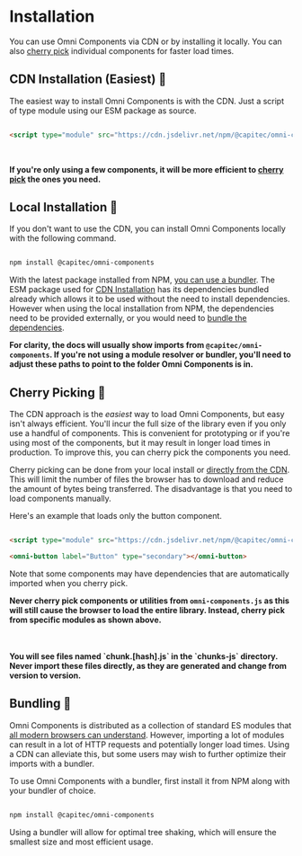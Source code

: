 # Installation

You can use Omni Components via CDN or by installing it locally. You can also [cherry pick](#cherry-picking-) individual components for faster load times.


## CDN Installation (Easiest) 📡

The easiest way to install Omni Components is with the CDN. Just a script of type module using our ESM package as source.


```html

<script type="module" src="https://cdn.jsdelivr.net/npm/@capitec/omni-components@esm/dist/omni-components.js" ></script>
```


<br/>
<strong> 

If you're only using a few components, it will be more efficient to [cherry pick](#cherry-picking-) the ones you need. </strong>

## Local Installation 💾

If you don't want to use the CDN, you can install Omni Components locally with the following command.


```bash

npm install @capitec/omni-components
```


With the latest package installed from NPM, [you can use a bundler](#bundling-). 
The ESM package used for [CDN Installation](#cdn-installation-(easiest)) has its dependencies bundled already which allows it to be used without the need to install dependencies.
However when using the local installation from NPM, the dependencies need to be provided externally, or you would need to [bundle the dependencies](#bundling-).

<strong> For clarity, the docs will usually show imports from `@capitec/omni-components`. If you're not using a module resolver or bundler, you'll need to adjust these paths to point to the folder Omni Components is in. </strong>


## Cherry Picking 🍒

The CDN approach is the _easiest_ way to load Omni Components, but easy isn't always efficient. You'll incur the full size of the library even if you only use a handful of components. This is convenient for prototyping or if you're using most of the components, but it may result in longer load times in production. To improve this, you can cherry pick the components you need.

Cherry picking can be done from your local install or [directly from the CDN](https://cdn.jsdelivr.net/npm/@capitec/omni-components@esm/). This will limit the number of files the browser has to download and reduce the amount of bytes being transferred. The disadvantage is that you need to load components manually.

Here's an example that loads only the button component.


```html

<script type="module" src="https://cdn.jsdelivr.net/npm/@capitec/omni-components@esm/dist/button/Button.js" ></script>

<omni-button label="Button" type="secondary"></omni-button>
```


Note that some components may have dependencies that are automatically imported when you cherry pick.

<strong>Never cherry pick components or utilities from `omni-components.js` as this will still cause the browser to load the entire library. Instead, cherry pick from specific modules as shown above.</strong>

<br/>
<br/>
<strong> You will see files named `chunk.[hash].js` in the `chunks-js` directory. Never import these files directly, as they are generated and change from version to version. </strong>

## Bundling 💼

Omni Components is distributed as a collection of standard ES modules that [all modern browsers can understand](https://caniuse.com/es6-module). However, importing a lot of modules can result in a lot of HTTP requests and potentially longer load times. Using a CDN can alleviate this, but some users may wish to further optimize their imports with a bundler.

To use Omni Components with a bundler, first install it from NPM along with your bundler of choice.


```bash

npm install @capitec/omni-components
```


Using a bundler will allow for optimal tree shaking, which will ensure the smallest size and most efficient usage.

<!-- TODO: Add links to template repositories here with example bundling -->
